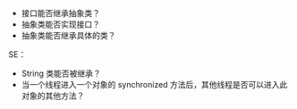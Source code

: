 
- 接口能否继承抽象类？
- 抽象类能否实现接口？
- 抽象类能否继承具体的类？

SE：

- String 类能否被继承？
- 当一个线程进入一个对象的 synchronized 方法后，其他线程是否可以进入此对象的其他方法？
